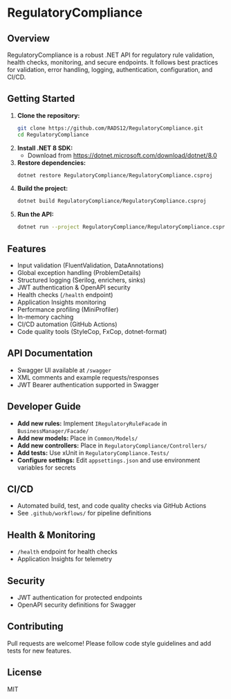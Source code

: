 
# RegulatoryCompliance

## Overview
RegulatoryCompliance is a robust .NET API for regulatory rule validation, health checks, monitoring, and secure endpoints. It follows best practices for validation, error handling, logging, authentication, configuration, and CI/CD.

## Getting Started
1. **Clone the repository:**
	```sh
	git clone https://github.com/RADS12/RegulatoryCompliance.git
	cd RegulatoryCompliance
	```
2. **Install .NET 8 SDK:**
	- Download from https://dotnet.microsoft.com/download/dotnet/8.0
3. **Restore dependencies:**
	```sh
	dotnet restore RegulatoryCompliance/RegulatoryCompliance.csproj
	```
4. **Build the project:**
	```sh
	dotnet build RegulatoryCompliance/RegulatoryCompliance.csproj
	```
5. **Run the API:**
	```sh
	dotnet run --project RegulatoryCompliance/RegulatoryCompliance.csproj
	```

## Features
- Input validation (FluentValidation, DataAnnotations)
- Global exception handling (ProblemDetails)
- Structured logging (Serilog, enrichers, sinks)
- JWT authentication & OpenAPI security
- Health checks (`/health` endpoint)
- Application Insights monitoring
- Performance profiling (MiniProfiler)
- In-memory caching
- CI/CD automation (GitHub Actions)
- Code quality tools (StyleCop, FxCop, dotnet-format)

## API Documentation
- Swagger UI available at `/swagger`
- XML comments and example requests/responses
- JWT Bearer authentication supported in Swagger

## Developer Guide
- **Add new rules:** Implement `IRegulatoryRuleFacade` in `BusinessManager/Facade/`
- **Add new models:** Place in `Common/Models/`
- **Add new controllers:** Place in `RegulatoryCompliance/Controllers/`
- **Add tests:** Use xUnit in `RegulatoryCompliance.Tests/`
- **Configure settings:** Edit `appsettings.json` and use environment variables for secrets

## CI/CD
- Automated build, test, and code quality checks via GitHub Actions
- See `.github/workflows/` for pipeline definitions

## Health & Monitoring
- `/health` endpoint for health checks
- Application Insights for telemetry

## Security
- JWT authentication for protected endpoints
- OpenAPI security definitions for Swagger

## Contributing
Pull requests are welcome! Please follow code style guidelines and add tests for new features.

## License
MIT
